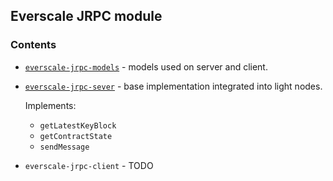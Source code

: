 ## Everscale JRPC module

### Contents

* [`everscale-jrpc-models`](./models) - models used on server and client.
* [`everscale-jrpc-sever`](./server) - base implementation integrated into light nodes.

  Implements:
  - `getLatestKeyBlock`
  - `getContractState`
  - `sendMessage`
* `everscale-jrpc-client` - TODO
